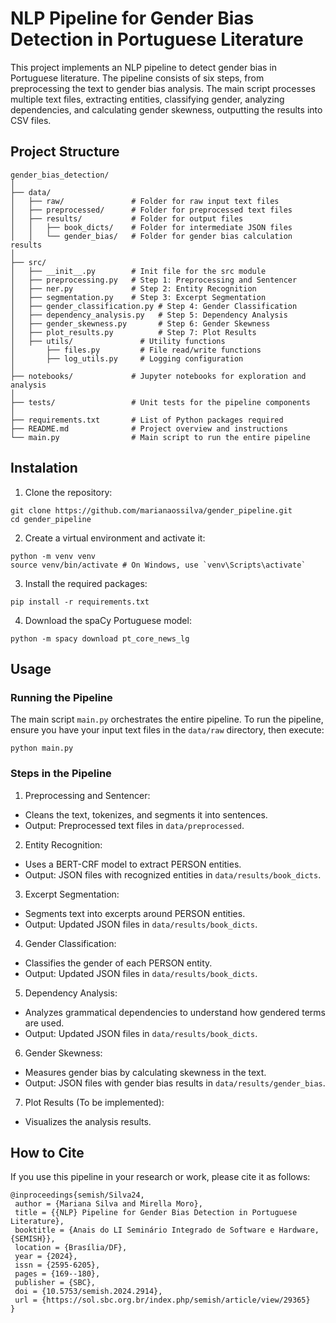 # NLP Pipeline for Gender Bias Detection in Portuguese Literature

This project implements an NLP pipeline to detect gender bias in Portuguese literature. The pipeline consists of six steps, from preprocessing the text to gender bias analysis. The main script processes multiple text files, extracting entities, classifying gender, analyzing dependencies, and calculating gender skewness, outputting the results into CSV files.

## Project Structure

```plaintext
gender_bias_detection/
│
├── data/
│   ├── raw/               # Folder for raw input text files
│   ├── preprocessed/      # Folder for preprocessed text files
│   ├── results/           # Folder for output files
│   │   ├── book_dicts/    # Folder for intermediate JSON files
│   │   └── gender_bias/   # Folder for gender bias calculation results
│
├── src/
│   ├── __init__.py        # Init file for the src module
│   ├── preprocessing.py   # Step 1: Preprocessing and Sentencer
│   ├── ner.py             # Step 2: Entity Recognition
│   ├── segmentation.py    # Step 3: Excerpt Segmentation
│   ├── gender_classification.py # Step 4: Gender Classification
│   ├── dependency_analysis.py   # Step 5: Dependency Analysis
│   ├── gender_skewness.py       # Step 6: Gender Skewness
│   ├── plot_results.py          # Step 7: Plot Results
│   ├── utils/               # Utility functions
│       ├── files.py         # File read/write functions
│       ├── log_utils.py     # Logging configuration
│
├── notebooks/             # Jupyter notebooks for exploration and analysis
│
├── tests/                 # Unit tests for the pipeline components
│
├── requirements.txt       # List of Python packages required
├── README.md              # Project overview and instructions
└── main.py                # Main script to run the entire pipeline
```

## Instalation

1. Clone the repository:
```
git clone https://github.com/marianaossilva/gender_pipeline.git
cd gender_pipeline
```

2. Create a virtual environment and activate it:
```
python -m venv venv
source venv/bin/activate # On Windows, use `venv\Scripts\activate`
```

3. Install the required packages:
```
pip install -r requirements.txt
```

4. Download the spaCy Portuguese model:
```
python -m spacy download pt_core_news_lg
```

## Usage
### Running the Pipeline

The main script `main.py` orchestrates the entire pipeline. To run the pipeline, ensure you have your input text files in the `data/raw` directory, then execute:
```
python main.py
```

### Steps in the Pipeline
1. Preprocessing and Sentencer:

- Cleans the text, tokenizes, and segments it into sentences.
- Output: Preprocessed text files in `data/preprocessed`.

2. Entity Recognition:

- Uses a BERT-CRF model to extract PERSON entities.
- Output: JSON files with recognized entities in `data/results/book_dicts`.

3. Excerpt Segmentation:

- Segments text into excerpts around PERSON entities.
- Output: Updated JSON files in `data/results/book_dicts`.

4. Gender Classification:

- Classifies the gender of each PERSON entity.
- Output: Updated JSON files in `data/results/book_dicts`.

5. Dependency Analysis:

- Analyzes grammatical dependencies to understand how gendered terms are used.
- Output: Updated JSON files in `data/results/book_dicts`.

6. Gender Skewness:

- Measures gender bias by calculating skewness in the text.
- Output: JSON files with gender bias results in `data/results/gender_bias`.

7. Plot Results (To be implemented):

- Visualizes the analysis results.

## How to Cite

If you use this pipeline in your research or work, please cite it as follows:
```
@inproceedings{semish/Silva24,
 author = {Mariana Silva and Mirella Moro},
 title = {{NLP} Pipeline for Gender Bias Detection in Portuguese Literature},
 booktitle = {Anais do LI Seminário Integrado de Software e Hardware, {SEMISH}},
 location = {Brasília/DF},
 year = {2024},
 issn = {2595-6205},
 pages = {169--180},
 publisher = {SBC},
 doi = {10.5753/semish.2024.2914},
 url = {https://sol.sbc.org.br/index.php/semish/article/view/29365}
}
```
